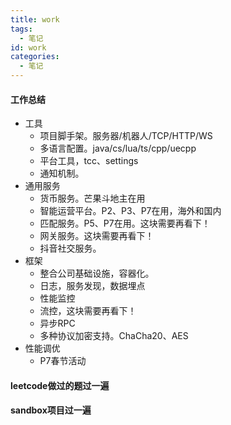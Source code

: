 ```yaml
---
title: work
tags:
  - 笔记
id: work
categories:
  - 笔记
---
```


#### 工作总结

- 工具
  - 项目脚手架。服务器/机器人/TCP/HTTP/WS
  - 多语言配置。java/cs/lua/ts/cpp/uecpp
  - 平台工具，tcc、settings
  - 通知机制。
- 通用服务
  - 货币服务。芒果斗地主在用
  - 智能运营平台。P2、P3、P7在用，海外和国内
  - 匹配服务。P5、P7在用。这块需要再看下！
  - 网关服务。这块需要再看下！
  - 抖音社交服务。
- 框架
  - 整合公司基础设施，容器化。
  - 日志，服务发现，数据埋点
  - 性能监控
  - 流控，这块需要再看下！
  - 异步RPC
  - 多种协议加密支持。ChaCha20、AES
- 性能调优
  - P7春节活动

#### leetcode做过的题过一遍

#### sandbox项目过一遍

